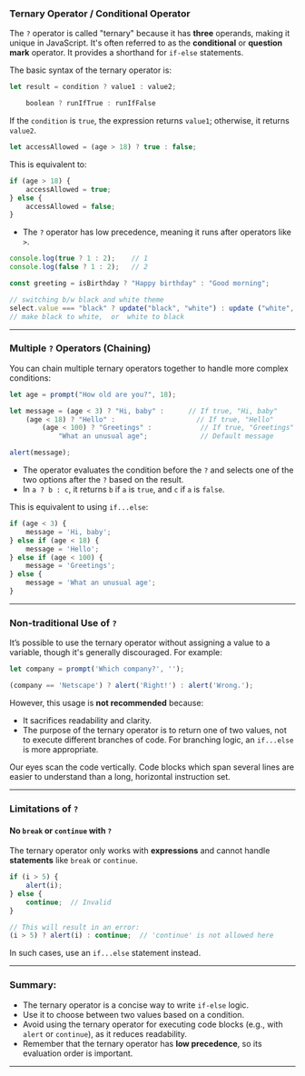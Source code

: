 
### **Ternary Operator / Conditional Operator**

The `?` operator is called "ternary" because it has **three** operands, making it unique in JavaScript. It's often referred to as the **conditional** or **question mark** operator. It provides a shorthand for `if-else` statements.

The basic syntax of the ternary operator is:
```js
let result = condition ? value1 : value2;

	boolean ? runIfTrue : runIfFalse
```
If the `condition` is `true`, the expression returns `value1`; otherwise, it returns `value2`.


```js
let accessAllowed = (age > 18) ? true : false;
```
This is equivalent to:
```js
if (age > 18) {
	accessAllowed = true;
} else {
	accessAllowed = false;
}
```

- The `?` operator has low precedence, meaning it runs after operators like `>`.


```js
console.log(true ? 1 : 2);    // 1
console.log(false ? 1 : 2);   // 2
```

```js
const greeting = isBirthday ? "Happy birthday" : "Good morning";
```

```js
// switching b/w black and white theme
select.value === "black" ? update("black", "white") : update ("white", "black");
// make black to white,  or  white to black
```
---

### **Multiple `?` Operators (Chaining)**

You can chain multiple ternary operators together to handle more complex conditions:

```js
let age = prompt("How old are you?", 18);

let message = (age < 3) ? "Hi, baby" :      // If true, "Hi, baby"
	(age < 18) ? "Hello" :                    // If true, "Hello"
		(age < 100) ? "Greetings" :            // If true, "Greetings"
			"What an unusual age";             // Default message

alert(message);
```

- The operator evaluates the condition before the `?` and selects one of the two options after the `?` based on the result.
- In `a ? b : c`, it returns `b` if `a` is `true`, and `c` if `a` is `false`.


This is equivalent to using `if...else`:
```js
if (age < 3) {
	message = 'Hi, baby';
} else if (age < 18) {
	message = 'Hello';
} else if (age < 100) {
	message = 'Greetings';
} else {
	message = 'What an unusual age';
}
```

---

### **Non-traditional Use of `?`**

It’s possible to use the ternary operator without assigning a value to a variable, though it's generally discouraged. For example:

```js
let company = prompt('Which company?', '');

(company == 'Netscape') ? alert('Right!') : alert('Wrong.');
```

However, this usage is **not recommended** because:

- It sacrifices readability and clarity.
- The purpose of the ternary operator is to return one of two values, not to execute different branches of code. For branching logic, an `if...else` is more appropriate.

Our eyes scan the code vertically. Code blocks which span several lines are easier to understand than a long, horizontal instruction set.

---

### **Limitations of `?`**

#### **No `break` or `continue` with `?`**

The ternary operator only works with **expressions** and cannot handle **statements** like `break` or `continue`.

```js
if (i > 5) {
	alert(i);
} else {
	continue;  // Invalid
}

// This will result in an error:
(i > 5) ? alert(i) : continue;  // 'continue' is not allowed here
```

In such cases, use an `if...else` statement instead.

---

### **Summary:**

- The ternary operator is a concise way to write `if-else` logic.
- Use it to choose between two values based on a condition.
- Avoid using the ternary operator for executing code blocks (e.g., with `alert` or `continue`), as it reduces readability.
- Remember that the ternary operator has **low precedence**, so its evaluation order is important.

---
